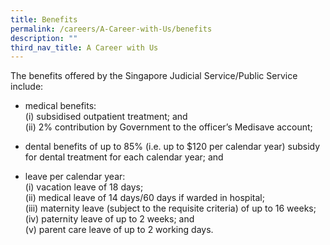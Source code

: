 ```yaml
---
title: Benefits
permalink: /careers/A-Career-with-Us/benefits
description: ""
third_nav_title: A Career with Us
---
```

The benefits offered by the Singapore Judicial Service/Public Service include:

* medical benefits:
	<br>(i) subsidised outpatient treatment; and
	<br>(ii) 2% contribution by Government to the officer’s Medisave account;
						
* dental benefits of up to 85% (i.e. up to $120 per calendar year) subsidy for dental treatment for each calendar year; and
* leave per calendar year:
	<br>(i) vacation leave of 18 days;
	<br>(ii) medical leave of 14 days/60 days if warded in hospital;
	<br>(iii) maternity leave (subject to the requisite criteria) of up to 16 weeks;
	<br>(iv) paternity leave of up to 2 weeks; and
	<br>(v) parent care leave of up to 2 working days.